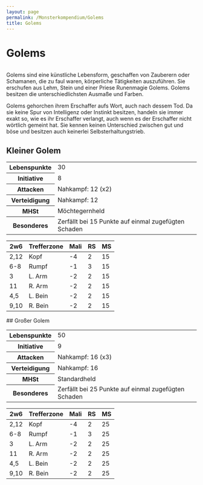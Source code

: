 ```yaml
---
layout: page
permalink: /Monsterkompendium/Golems
title: Golems
---
```


# Golems

<img alt="" src="{{ site.baseurl }}/assets/pics/weltenbuch/gallery/monster/tn2/golem.jpg" />

Golems sind eine künstliche Lebensform, geschaffen von Zauberern oder Schamanen, die zu faul waren, körperliche Tätigkeiten auszuführen. Sie erschufen aus Lehm, Stein und einer Priese Runenmagie Golems. Golems besitzen die unterschiedlichsten Ausmaße und Farben.

Golems gehorchen ihrem Erschaffer aufs Wort, auch nach dessem Tod. Da sie keine Spur von Intelligenz oder Instinkt besitzen, handeln sie immer exakt so, wie es ihr Erschaffer verlangt, auch wenn es der Erschaffer nicht wörtlich gemeint hat. Sie kennen keinen Unterschied zwischen gut und böse und besitzen auch keinerlei Selbsterhaltungstrieb.

## Kleiner Golem

<table>
<tbody>
<tr><th>Lebenspunkte</th><td>30</td></tr>
<tr><th>Initiative</th><td>8</td></tr>
<tr><th>Attacken</th><td>Nahkampf: 12 (x2)</td></tr>
<tr><th>Verteidigung</th><td>Nahkampf: 12</td></tr>
<tr><th>MHSt</th><td>Möchtegernheld</td></tr>
<tr><th>Besonderes</th><td>Zerfällt bei 15 Punkte auf einmal zugefügten Schaden</td></tr>
</tbody>
</table>
<table>
<thead>
<tr><th>2w6</th><th>Trefferzone</th><th>Mali</th><th>RS</th><th>MS</th></tr>
</thead>
<tbody>
<tr><td>2,12</td><td>Kopf</td><td>-4</td><td>2</td><td>15</td></tr>
<tr><td>6-8</td><td>Rumpf</td><td>-1</td><td>3</td><td>15</td></tr>
<tr><td>3</td><td>L. Arm</td><td>-2</td><td>2</td><td>15</td></tr>
<tr><td>11</td><td>R. Arm</td><td>-2</td><td>2</td><td>15</td></tr>
<tr><td>4,5</td><td>L. Bein</td><td>-2</td><td>2</td><td>15</td></tr>
<tr><td>9,10</td><td>R. Bein</td><td>-2</td><td>2</td><td>15</td></tr>
</tbody>
</table>
## Großer Golem

<table>
<tbody>
<tr><th>Lebenspunkte</th><td>50</td></tr>
<tr><th>Initiative</th><td>9</td></tr>
<tr><th>Attacken</th><td>Nahkampf: 16 (x3)</td></tr>
<tr><th>Verteidigung</th><td>Nahkampf: 16</td></tr>
<tr><th>MHSt</th><td>Standardheld</td></tr>
<tr><th>Besonderes</th><td>Zerfällt bei 25 Punkte auf einmal zugefügten Schaden</td></tr>
</tbody>
</table>
<table>
<thead>
<tr><th>2w6</th><th>Trefferzone</th><th>Mali</th><th>RS</th><th>MS</th></tr>
</thead>
<tbody>
<tr><td>2,12</td><td>Kopf</td><td>-4</td><td>2</td><td>25</td></tr>
<tr><td>6-8</td><td>Rumpf</td><td>-1</td><td>3</td><td>25</td></tr>
<tr><td>3</td><td>L. Arm</td><td>-2</td><td>2</td><td>25</td></tr>
<tr><td>11</td><td>R. Arm</td><td>-2</td><td>2</td><td>25</td></tr>
<tr><td>4,5</td><td>L. Bein</td><td>-2</td><td>2</td><td>25</td></tr>
<tr><td>9,10</td><td>R. Bein</td><td>-2</td><td>2</td><td>25</td></tr>
</tbody>
</table>
